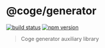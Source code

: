 # @coge/generator

[![build status](https://img.shields.io/travis/cogelab/generator/master.svg)](https://travis-ci.org/cogelab/generator)
[![npm version](https://img.shields.io/npm/v/@coge/generator.svg)](https://www.npmjs.com/package/@coge/generator)

> Coge generator auxiliary library
